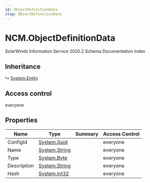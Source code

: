 ```yaml
---
id: ObjectDefinitionData
slug: ObjectDefinitionData
---
```


# NCM.ObjectDefinitionData

SolarWinds Information Service 2020.2 Schema Documentation Index

## Inheritance

↳ [System.Entity](./../System/Entity)

## Access control

everyone

## Properties

| Name | Type | Summary | Access Control |
| ------ | ------ | ------ | ------ |
| ConfigId | [System.Guid](https://docs.microsoft.com/en-us/dotnet/api/system.guid) |  | everyone |
| Name | [System.String](https://docs.microsoft.com/en-us/dotnet/api/system.string) |  | everyone |
| Type | [System.Byte](https://docs.microsoft.com/en-us/dotnet/api/system.byte) |  | everyone |
| Description | [System.String](https://docs.microsoft.com/en-us/dotnet/api/system.string) |  | everyone |
| Hash | [System.Int32](https://docs.microsoft.com/en-us/dotnet/api/system.int32) |  | everyone |

